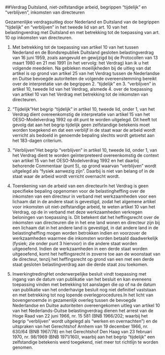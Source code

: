 <meta http-equiv='Content-Type' content='text/html; charset=utf-8' />

##Verdrag Duitsland, niet-zelfstandige arbeid, begrippen “tijdelijk” en “verblijven”, inkomsten van directeuren

Gezamenlijke verdragsuitleg door Nederland en Duitsland van de begrippen “tijdelijk” en “verblijven” in het tweede lid van art. 10 van het belastingverdrag met Duitsland en met betrekking tot de toepassing van art. 10 op inkomsten van directeuren.

1. Met betrekking tot de toepassing van artikel 10 van het tussen Nederland en de Bondsrepubliek Duitsland gesloten belastingverdrag van 16 juni 1959, zoals aangevuld en gewijzigd bij de Protocollen van 13 maart 1980 en 21 mei 1991 (in het vervolg: het Verdrag) kan ik u het volgende meedelen. Na gebleken moeilijkheden bij de uitleg van dat artikel is op grond van artikel 25 van het Verdrag tussen de Nederlandse en Duitse bevoegde autoriteiten de volgende overeenstemming bereikt over de interpretatie van de begrippen 2. “tijdelijk” en 3. “verblijven” in artikel 10, tweede lid van het Verdrag, alsmede 4. over de toepassing van artikel 10 van het Verdrag met betrekking tot de inkomsten van directeuren.

2. “Tijdelijk”Het begrip “tijdelijk” in artikel 10, tweede lid, onder 1, van het Verdrag dient overeenkomstig de interpretatie van artikel 15 van het OESO-Modelverdrag 1992 op dit punt te worden uitgelegd. Dit heeft tot gevolg dat aan het begrip tijdelijk geen zelfstandige betekenis moet worden toegekend en dat een verblijf in de staat waar de arbeid wordt verricht als bedoeld in genoemde bepaling slechts wordt getoetst aan het 183-dagen criterium.

3. “Verblijven”Het begrip “verblijven” in artikel 10, tweede lid, onder 1, van het Verdrag dient te worden geïnterpreteerd overeenkomstig de context van artikel 15 van het OESO-Modelverdrag 1992 en het daarbij behorende Commentaar (punt 5), op grond waarvan “verblijven” wordt uitgelegd als “fysiek aanwezig zijn”. Daarbij is niet van belang of in de staat waar de arbeid wordt verricht overnacht wordt.

4. Toerekening van de arbeid van een directeurIn het Verdrag is geen specifieke bepaling opgenomen voor de belastingheffing over de inkomsten van een directeur in verband met werkzaamheden voor een lichaam dat in de andere staat is gevestigd, zodat het algemene artikel voor inkomsten uit niet-zelfstandige arbeid, te weten artikel 10 van het Verdrag, op de in verband met deze werkzaamheden verkregen beloningen van toepassing is. Dit betekent dat het heffingsrecht over de inkomsten van directeuren die in het ene land wonen en directeur zijn bij een lichaam dat in het andere land is gevestigd, in dat andere land in de belastingheffing mogen worden betrokken indien en voorzover de werkzaamheden waarmee die inkomsten worden betaald daadwerkelijk (fysiek; zie onder punt 3 hiervoor) in die andere staat worden uitgeoefend. Indien de werkzaamheden in een derde staat worden uitgeoefend, komt het heffingsrecht in zoverre toe aan de woonstaat van de directeur, tenzij het heffingsrecht op grond van een met een derde staat gesloten belastingverdrag aan die derde staat zou toekomen.

5. InwerkingtredingHet onderwerpelijke besluit vindt toepassing met ingang van de datum van publikatie van het besluit en kan eveneens toepassing vinden met betrekking tot aanslagen die op of na de datum van publikatie van het onderhavige besluit nog niet definitief vaststaan en met betrekking tot nog lopende overlegprocedures.In het licht van bovengenoemde in gezamenlijk overleg tussen de bevoegde Nederlandse en Duitse autoriteiten overeengekomen uitleg van artikel 10 van het Nederlands-Duitse belastingverdrag dienen het arrest van de Hoge Raad van 22 juni 1966, nr. 15 581 (BNB 1966/202; waarbij het begrip “verblijven” wordt uitgelegd als “werken en overnachten”) en de uitspraken van het Gerechtshof Arnhem van 19 december 1966, nr. 630/64 (BNB 1967/78) en het Gerechtshof Den Haag van 23 februari 1970, nr. 98/1969 (BNB 1971/160), waarbij aan het begrip “tijdelijk” een zelfstandige betekenis werd toegekend, niet meer tot richtlijn te worden genomen.   
